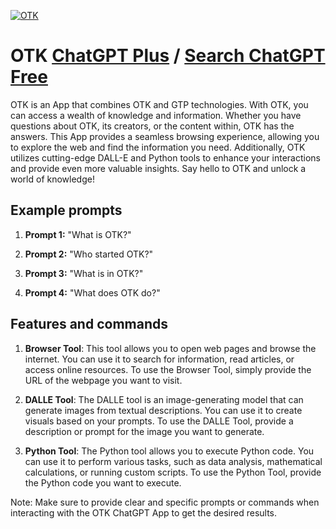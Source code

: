 
[![OTK](https://files.oaiusercontent.com/file-RZXvuoIt0fJ0ZgdJR6u7WnOd?se=2123-10-17T00%3A31%3A30Z&sp=r&sv=2021-08-06&sr=b&rscc=max-age%3D31536000%2C%20immutable&rscd=attachment%3B%20filename%3DOrj5OpkA_400x400.jpg&sig=T4/u/xO6/zZ%2BypbgiYe9Q/5CyfYPKhUWafXsWaqPhuM%3D)](https://chat.openai.com/g/g-sHHCg0N2L-otk)

# OTK [ChatGPT Plus](https://chat.openai.com/g/g-sHHCg0N2L-otk) / [Search ChatGPT Free](https://gptcall.net/index.html#/?search=OTK)

OTK is an App that combines OTK and GTP technologies. With OTK, you can access a wealth of knowledge and information. Whether you have questions about OTK, its creators, or the content within, OTK has the answers. This App provides a seamless browsing experience, allowing you to explore the web and find the information you need. Additionally, OTK utilizes cutting-edge DALL-E and Python tools to enhance your interactions and provide even more valuable insights. Say hello to OTK and unlock a world of knowledge!

## Example prompts

1. **Prompt 1:** "What is OTK?"

2. **Prompt 2:** "Who started OTK?"

3. **Prompt 3:** "What is in OTK?"

4. **Prompt 4:** "What does OTK do?"

## Features and commands

1. **Browser Tool**: This tool allows you to open web pages and browse the internet. You can use it to search for information, read articles, or access online resources. To use the Browser Tool, simply provide the URL of the webpage you want to visit.

2. **DALLE Tool**: The DALLE tool is an image-generating model that can generate images from textual descriptions. You can use it to create visuals based on your prompts. To use the DALLE Tool, provide a description or prompt for the image you want to generate.

3. **Python Tool**: The Python tool allows you to execute Python code. You can use it to perform various tasks, such as data analysis, mathematical calculations, or running custom scripts. To use the Python Tool, provide the Python code you want to execute.

Note: Make sure to provide clear and specific prompts or commands when interacting with the OTK ChatGPT App to get the desired results.


